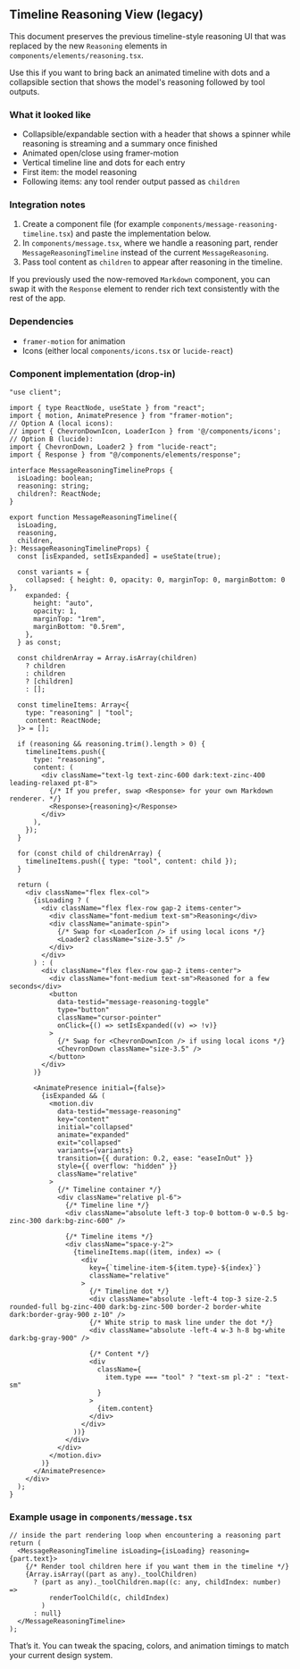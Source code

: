 ## Timeline Reasoning View (legacy)

This document preserves the previous timeline-style reasoning UI that was replaced by the new `Reasoning` elements in `components/elements/reasoning.tsx`.

Use this if you want to bring back an animated timeline with dots and a collapsible section that shows the model's reasoning followed by tool outputs.

### What it looked like

- Collapsible/expandable section with a header that shows a spinner while reasoning is streaming and a summary once finished
- Animated open/close using framer-motion
- Vertical timeline line and dots for each entry
- First item: the model reasoning
- Following items: any tool render output passed as `children`

### Integration notes

1. Create a component file (for example `components/message-reasoning-timeline.tsx`) and paste the implementation below.
2. In `components/message.tsx`, where we handle a reasoning part, render `MessageReasoningTimeline` instead of the current `MessageReasoning`.
3. Pass tool content as `children` to appear after reasoning in the timeline.

If you previously used the now-removed `Markdown` component, you can swap it with the `Response` element to render rich text consistently with the rest of the app.

### Dependencies

- `framer-motion` for animation
- Icons (either local `components/icons.tsx` or `lucide-react`)

### Component implementation (drop-in)

```tsx
"use client";

import { type ReactNode, useState } from "react";
import { motion, AnimatePresence } from "framer-motion";
// Option A (local icons):
// import { ChevronDownIcon, LoaderIcon } from '@/components/icons';
// Option B (lucide):
import { ChevronDown, Loader2 } from "lucide-react";
import { Response } from "@/components/elements/response";

interface MessageReasoningTimelineProps {
  isLoading: boolean;
  reasoning: string;
  children?: ReactNode;
}

export function MessageReasoningTimeline({
  isLoading,
  reasoning,
  children,
}: MessageReasoningTimelineProps) {
  const [isExpanded, setIsExpanded] = useState(true);

  const variants = {
    collapsed: { height: 0, opacity: 0, marginTop: 0, marginBottom: 0 },
    expanded: {
      height: "auto",
      opacity: 1,
      marginTop: "1rem",
      marginBottom: "0.5rem",
    },
  } as const;

  const childrenArray = Array.isArray(children)
    ? children
    : children
    ? [children]
    : [];

  const timelineItems: Array<{
    type: "reasoning" | "tool";
    content: ReactNode;
  }> = [];

  if (reasoning && reasoning.trim().length > 0) {
    timelineItems.push({
      type: "reasoning",
      content: (
        <div className="text-lg text-zinc-600 dark:text-zinc-400 leading-relaxed pt-8">
          {/* If you prefer, swap <Response> for your own Markdown renderer. */}
          <Response>{reasoning}</Response>
        </div>
      ),
    });
  }

  for (const child of childrenArray) {
    timelineItems.push({ type: "tool", content: child });
  }

  return (
    <div className="flex flex-col">
      {isLoading ? (
        <div className="flex flex-row gap-2 items-center">
          <div className="font-medium text-sm">Reasoning</div>
          <div className="animate-spin">
            {/* Swap for <LoaderIcon /> if using local icons */}
            <Loader2 className="size-3.5" />
          </div>
        </div>
      ) : (
        <div className="flex flex-row gap-2 items-center">
          <div className="font-medium text-sm">Reasoned for a few seconds</div>
          <button
            data-testid="message-reasoning-toggle"
            type="button"
            className="cursor-pointer"
            onClick={() => setIsExpanded((v) => !v)}
          >
            {/* Swap for <ChevronDownIcon /> if using local icons */}
            <ChevronDown className="size-3.5" />
          </button>
        </div>
      )}

      <AnimatePresence initial={false}>
        {isExpanded && (
          <motion.div
            data-testid="message-reasoning"
            key="content"
            initial="collapsed"
            animate="expanded"
            exit="collapsed"
            variants={variants}
            transition={{ duration: 0.2, ease: "easeInOut" }}
            style={{ overflow: "hidden" }}
            className="relative"
          >
            {/* Timeline container */}
            <div className="relative pl-6">
              {/* Timeline line */}
              <div className="absolute left-3 top-0 bottom-0 w-0.5 bg-zinc-300 dark:bg-zinc-600" />

              {/* Timeline items */}
              <div className="space-y-2">
                {timelineItems.map((item, index) => (
                  <div
                    key={`timeline-item-${item.type}-${index}`}
                    className="relative"
                  >
                    {/* Timeline dot */}
                    <div className="absolute -left-4 top-3 size-2.5 rounded-full bg-zinc-400 dark:bg-zinc-500 border-2 border-white dark:border-gray-900 z-10" />
                    {/* White strip to mask line under the dot */}
                    <div className="absolute -left-4 w-3 h-8 bg-white dark:bg-gray-900" />

                    {/* Content */}
                    <div
                      className={
                        item.type === "tool" ? "text-sm pl-2" : "text-sm"
                      }
                    >
                      {item.content}
                    </div>
                  </div>
                ))}
              </div>
            </div>
          </motion.div>
        )}
      </AnimatePresence>
    </div>
  );
}
```

### Example usage in `components/message.tsx`

```tsx
// inside the part rendering loop when encountering a reasoning part
return (
  <MessageReasoningTimeline isLoading={isLoading} reasoning={part.text}>
    {/* Render tool children here if you want them in the timeline */}
    {Array.isArray((part as any)._toolChildren)
      ? (part as any)._toolChildren.map((c: any, childIndex: number) =>
          renderToolChild(c, childIndex)
        )
      : null}
  </MessageReasoningTimeline>
);
```

That’s it. You can tweak the spacing, colors, and animation timings to match your current design system.

